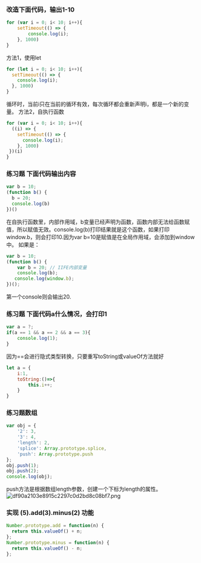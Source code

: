 ### 改造下面代码，输出1-10
```javascript
for (var i = 0; i< 10; i++){
	setTimeout(() => {
		console.log(i);
    }, 1000)
}
```
方法1，使用let
```javascript
for (let i = 0; i< 10; i++){
  setTimeout(() => {
    console.log(i);
  }, 1000)
}
```
循环时，当前i只在当前的循环有效，每次循环都会重新声明i，都是一个新的变量。
方法2，自执行函数
```javascript
for (var i = 0; i< 10; i++){
  ((i) => {
    setTimeout(() => {
      console.log(i);
    }, 1000)
 })(i)
}
```

### 练习题 下面代码输出内容
```javascript
var b = 10;
(function b() {
  b = 20;
  console.log(b)
})()
```
在自执行函数里，内部作用域，b变量已经声明为函数，函数内部无法给函数赋值，所以赋值无效。console.log(b)打印结果就是这个函数，如果打印window.b，则会打印10.因为var b=10是赋值是在全局作用域，会添加到window中。
如果是：
```javascript
var b = 10;
(function b() {
    var b = 20; // IIFE内部变量
    console.log(b); 
   console.log(window.b); 
})();
```
第一个console则会输出20.

### 练习题 下面代码a什么情况，会打印1
```javascript
var a = ?;
if(a == 1 && a == 2 && a == 3){
 	console.log(1);
}
```
因为==会进行隐式类型转换，只要重写toString或valueOf方法就好
```javascript
let a = {
    i:1,
    toString:()=>{
        this.i++;
    }
}

```
### 练习题数组
```javascript
var obj = {
    '2': 3,
    '3': 4,
    'length': 2,
    'splice': Array.prototype.splice,
    'push': Array.prototype.push
};
obj.push(1);
obj.push(2);
console.log(obj);
```
push方法是根据数组length参数，创建一个下标为length的属性。
![df90a2103e8915c2297c0d2bd8c08bf7.png](evernotecid://AEB4F5B5-0496-45C8-A67F-414847E50655/appyinxiangcom/25152521/ENResource/p30)

### 实现 (5).add(3).minus(2) 功能 
```javascript
Number.prototype.add = function(n) {
  return this.valueOf() + n;
};
Number.prototype.minus = function(n) {
  return this.valueOf() - n;
};
```
